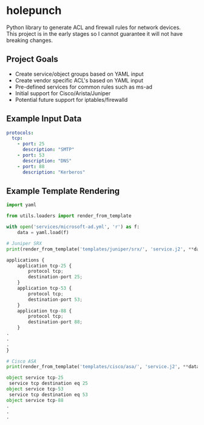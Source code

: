 # holepunch
Python library to generate ACL and firewall rules for network devices.  
This project is in the early stages so I cannot guarantee it will not have breaking changes.

## Project Goals
- Create service/object groups based on YAML input
- Create vendor specific ACL's based on YAML input
- Pre-defined services for common rules such as ms-ad 
- Initial support for Cisco/Arista/Juniper
- Potential future support for iptables/firewalld

## Example Input Data

```yaml
protocols:
  tcp:
    - port: 25 
      description: "SMTP"
    - port: 53 
      description: "DNS"
    - port: 88
      description: "Kerberos"
```

## Example Template Rendering

```python
import yaml

from utils.loaders import render_from_template

with open('services/microsoft-ad.yml', 'r') as f:                        
    data = yaml.load(f)

# Juniper SRX
print(render_from_template('templates/juniper/srx/', 'service.j2', **data))

applications {
    application tcp-25 {
        protocol tcp;
        destination-port 25;
    }
    application tcp-53 {
        protocol tcp;
        destination-port 53;
    }
    application tcp-88 {
        protocol tcp;
        destination-port 88;
    }
.
.
.
}

# Cisco ASA
print(render_from_template('templates/cisco/asa/', 'service.j2', **data))

object service tcp-25
 service tcp destination eq 25
object service tcp-53
 service tcp destination eq 53
object service tcp-88
.
.
.
```

